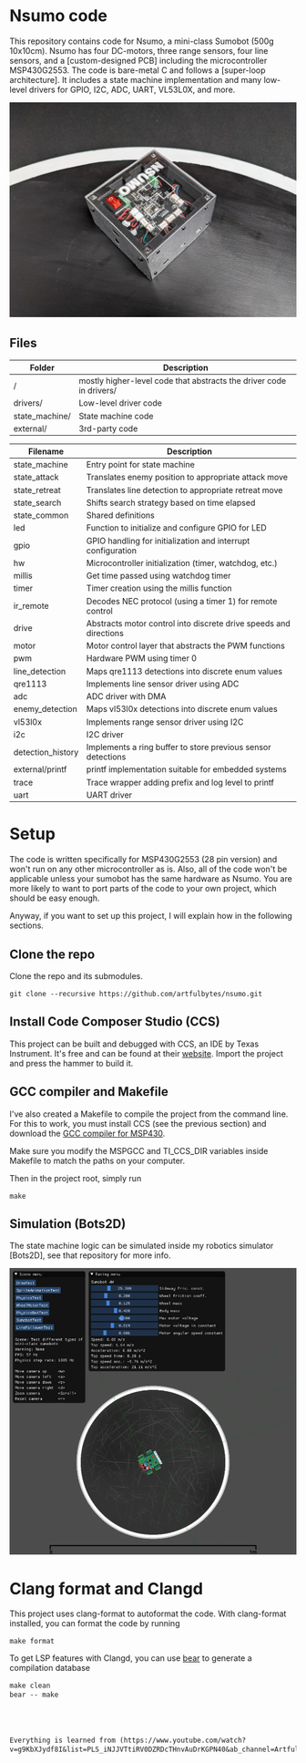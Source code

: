 # Nsumo code
This repository contains code for Nsumo, a mini-class Sumobot (500g 10x10cm). Nsumo has
four DC-motors, three range sensors, four line sensors, and a [custom-designed PCB]
including the microcontroller MSP430G2553. The code is bare-metal C and follows a [super-loop
architecture]. It includes
a state machine implementation and many low-level drivers for GPIO, I2C, ADC, UART, VL53L0X, and more.

<img src="/images/nsumo.jpg">

## Files
| Folder | Description |
|-----|----|
| / | mostly higher-level code that abstracts the driver code in drivers/ |
| drivers/ | Low-level driver code
| state_machine/ | State machine code
| external/ | 3rd-party code

| Filename | Description |
|-----|----|
| state_machine | Entry point for state machine |
| state_attack | Translates enemy position to appropriate attack move |
| state_retreat | Translates line detection to appropriate retreat move |
| state_search | Shifts search strategy based on time elapsed |
| state_common | Shared definitions |
| led | Function to initialize and configure GPIO for LED |
| gpio | GPIO handling for initialization and interrupt configuration |
| hw | Microcontroller initialization (timer, watchdog, etc.) |
| millis | Get time passed using watchdog timer |
| timer | Timer creation using the millis function |
| ir_remote | Decodes NEC protocol (using a timer 1) for remote control |
| drive | Abstracts motor control into discrete drive speeds and directions |
| motor | Motor control layer that abstracts the PWM functions |
| pwm | Hardware PWM using timer 0 |
| line_detection | Maps qre1113 detections into discrete enum values |
| qre1113 | Implements line sensor driver using ADC |
| adc | ADC driver with DMA |
| enemy_detection | Maps vl53l0x detections into discrete enum values |
| vl53l0x | Implements range sensor driver using I2C |
| i2c | I2C driver |
| detection_history | Implements a ring buffer to store previous sensor detections |
| external/printf | printf implementation suitable for embedded systems |
| trace | Trace wrapper adding prefix and log level to printf |
| uart | UART driver |

# Setup
The code is written specifically for MSP430G2553 (28 pin version) and won't run on any
other microcontroller as is. Also, all of the code won't be applicable unless
your sumobot has the same hardware as Nsumo. You are more likely to want to port
parts of the code to your own project, which should be easy enough.

Anyway, if you want to set up this project, I will explain how in the following sections.

## Clone the repo
Clone the repo and its submodules.
```
git clone --recursive https://github.com/artfulbytes/nsumo.git
```

## Install Code Composer Studio (CCS)
This project can be built and debugged with CCS, an IDE by Texas Instrument. It's
free and can be found at their [website](https://www.ti.com/tool/CCSTUDIO). Import
the project and press the hammer to build it.

## GCC compiler and Makefile
I've also created a Makefile to compile the project from the command line. For this
to work, you must install CCS (see the previous section) and download the [GCC compiler for MSP430](https://www.ti.com/tool/MSP430-GCC-OPENSOURCE).

Make sure you modify the MSPGCC and TI_CCS_DIR variables inside Makefile to match the paths
on your computer.

Then in the project root, simply run
```
make
```

## Simulation (Bots2D)
The state machine logic can be simulated inside my robotics simulator [Bots2D],
see that repository for more info.

<img src="/images/simulator.png">

# Clang format and Clangd
This project uses clang-format to autoformat the code. With clang-format installed, you can format the code by running
```
make format
```

To get LSP features with Clangd, you can use [bear](https://github.com/rizsotto/Bear) to generate a compilation database
```
make clean
bear -- make




Everything is learned from (https://www.youtube.com/watch?v=g9KbXJydf8I&list=PLS_iNJJVTtiRV0DZRDcTHnvAuDrKGPN40&ab_channel=ArtfulBytes).

